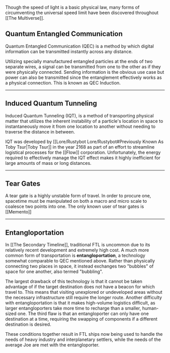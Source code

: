 Though the speed of light is a basic physical law, many forms of circumventing the universal speed limit have been discovered throughout [[The Multiverse]].

## Quantum Entangled Communication
Quantum Entangled Communication (QEC) is a method by which digital information can be transmitted instantly across any distance. 

Utilizing specially manufactured entangled particles at the ends of two separate wires, a signal can be transmitted from one to the other as if they were physically connected. Sending information is the obvious use case but power can also be transmitted since the entanglement effectively works as a physical connection. This is known as QEC Induction.

---
## Induced Quantum Tunneling

Induced Quantum Tunneling (IQT), is a method of transporting physical matter that utilizes the inherent instability of a particle's location in space to instantaneously move it from one location to another without needing to traverse the distance in between.

IQT was developed by [[Lore/Rustybot Lore/Rustybot#Previously Known As Toby Tsur|Toby Tsur]] in the year 2168 as part of an effort to streamline logistical processes for the [[Flow]] corporation. Unfortunately, the energy required to effectively manage the IQT effect makes it highly inefficient for large amounts of mass or long distances.

---
## Tear Gates

A tear gate is a highly unstable form of travel. In order to procure one, spacetime must be manipulated on both a macro and micro scale to coalesce two points into one. The only known user of tear gates is [[Memento]]

---
## Entangloportation
In [[The Secondary Timeline]], traditional FTL is uncommon due to its relatively recent development and extremely high cost. A much more common form of transportation is **entangloportation**, a technology somewhat comparable to QEC mentioned above. Rather than physically connecting two places in space, it instead exchanges two "bubbles" of space for one another, also termed "bubbling". 

The largest drawback of this technology is that it cannot be taken advantage of if the target destination does not have a beacon for which travel to. This means that visiting unexplored or undeveloped areas without the necessary infrastructure still require the longer route. Another difficulty with entangloportation is that it makes high-volume logistics difficult, as larger entangloporters take more time to recharge than a smaller, human-sized one. The third flaw is that an entangloporter can only have one destination at a time, requiring the swapping of components if a different destination is desired.

These conditions together result in FTL ships now being used to handle the needs of heavy industry and interplanetary settlers, while the needs of the average Joe are met with the entangloporter. 